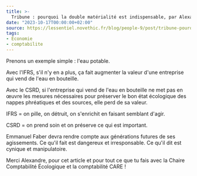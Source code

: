 ```yaml
---
title: >-
  Tribune : pourquoi la double matérialité est indispensable, par Alexandre Rambaud
date: "2023-10-17T00:00:00+02:00"
source: https://lessentiel.novethic.fr/blog/people-9/post/tribune-pourquoi-la-double-materialite-est-indispensable-par-alexandre-rambaud-1287
tags:
- Économie
- comptabilite
---
```


Prenons un exemple simple : l'eau potable.

Avec l'IFRS, s'il n'y en a plus, ça fait augmenter la valeur d'une entreprise qui vend de l'eau en bouteille. 

Avec le CSRD, si l'entreprise qui vend de l'eau en bouteille ne met pas en œuvre les mesures nécessaires pour préserver le bon état écologique des nappes phréatiques et des sources, elle perd de sa valeur.

IFRS = on pille, on détruit, on s'enrichit en faisant semblant d'agir.

CSRD = on prend soin et on préserve ce qui est important.

Emmanuel Faber devra rendre compte aux générations futures de ses agissements. Ce qu'il fait est dangereux et irresponsable. Ce qu'il dit est cynique et manipulatoire.

Merci Alexandre, pour cet article et pour tout ce que tu fais avec la Chaire Comptabilité Écologique et la comptabilité CARE !